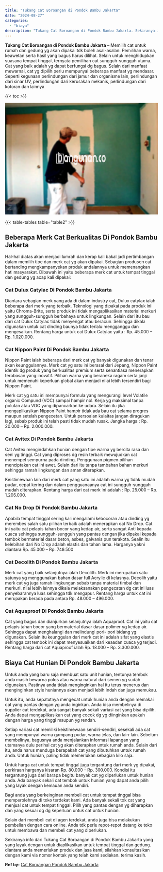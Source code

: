 ```yaml
---
title: "Tukang Cat Boroangan di Pondok Bambu Jakarta"
date: "2024-08-27"
categories: 
  - "biaya"
description: "Tukang Cat Boroangan di Pondok Bambu Jakarta. Sekiranya info dari Tukang Cat Boroangan di Pondok Bambu Jakarta yang yang layak dengan untuk diaplikasikan unt..."
---
```


**Tukang Cat Boroangan di Pondok Bambu Jakarta** – Memilih cat untuk rumah dan gedung yg akan dipakai tdk boleh asal-asalan. Pemilihan warna, keawetan serta hasil yang bagus harus dilihat. Selain untuk menghidupkan suasana tempat tinggal, ternyata pemilihan cat sungguh-sungguh utama. Cat yang baik adalah yg dapat berfungsi dg bagus. Selain dari manfaat mewarnai, cat yg dipilih perlu mempunyai beberapa manfaat yg mendasar. Seperti kegunaan perlindungan dari jamur dan organisme lain, perlindungan dari sinar UV, perlindungan dari kerusakan mekanis, perlindungan dari kotoran dan lainnya.

{{< toc >}}

![Tukang Cat Boroangan di Pondok Bambu Jakarta](/images/jasa-cat-murah22.png)

{{< table-tables table="table2" >}}

## Beberapa Merk Cat Berkualitas Di Pondok Bambu Jakarta

Hal-hal diatas akan menjadi lumrah dan kerap kali bakal jadi pertimbangan dalam memilih tipe dan merk cat yg akan dipakai. Sebagian produsen cat bertanding mengkampanyekan produk andalannya untuk memenangkan hati masyarakat. Dibawah ini yaitu beberapa merk cat untuk tempat tinggal dan gedung yg acap kali dipakai:

### Cat Dulux Catylac Di Pondok Bambu Jakarta

Diantara sebagian merk yang ada di dalam industry cat, Dulux catylax ialah beberapa dari merk yang terbaik. Teknologi yang dipakai pada produk ini yaitu Chroma-Brite, serta produk ini tidak mengaplikasikan material merkuri yang sungguh-sungguh berbahaya untuk lingkungan. Selain dari itu bau dari cat Dulux Catylac tidak menyengat atau beracun. Sehingga dikala digunakan untuk cat dinding baunya tidak terlalu mengganggu dan mengesalkan. Rentang harga untuk cat Dulux Catylac yaitu : Rp. 45.000 – Rp. 1.020.000.

### Cat Nippon Paint Di Pondok Bambu Jakarta

Nippon Paint ialah beberapa dari merk cat yg banyak digunakan dan tenar akan keunggulannya. Merk cat yg satu ini berasal dari Jepang, Nippon Paint identik dg produk yang berkualitas premium serta senantiasa menerapkan terobosan yang inovatif. Pilihan warna yang beraneka ragam serta janji untuk memenuhi keperluan global akan menjadi nilai lebih tersendiri bagi Nippon Paint.

Merk cat yg satu ini mempunyai formula yang mengurangi level Volatile organic Compund (VOC) sampai hampir nol. Kerja yg maksimal tanpa polutan atau VOC yang dipancarkan ke udara. Selain itu jika mengaplikasikan Nippon Paint hampir tidak ada bau cat selama progres maupun setelah pengecetan. Untuk persoalan kulaitas jangan diragukan lagi, sebab produk ini telah pasti tidak mudah rusak. Jangka harga : Rp. 20.000 – Rp. 2.000.000.

### Cat Avitex Di Pondok Bambu Jakarta

Cat Avitex mengindahkan hunian dengan tipe warna yg bercita rasa dan seni yg tinggi. Cat yang diproses dg resin terbaik mewujudkan cat menempel sempurna pada dinding. Penggunaan pigmen pilihan menciptakan cat ini awet. Selain dari itu tanpa tambahan bahan merkuri sehingga ramah lingkungan dan aman diterapkan.

Keistimewaan lain dari merk cat yang satu ini adalah warna yg tidak mudah pudar, cepat kering dan dalam pengguanaanya cat ini sungguh-sungguh mudah diterapkan. Rentang harga dari cat merk ini adalah : Rp. 25.000 – Rp. 1.206.000.

### Cat No Drop Di Pondok Bambu Jakarta

Apabila tempat tinggal sering kali mengalami kebocoran atau dinding yg merembes salah satu pilihan terbaik adalah menerapkan cat No Drop. Cat ini yaitu cat pelapis tahan bocor yang kedap air, serta sangat Anti kepada cuaca sehingga sungguh-sungguh yang pantas dengan jika dipakai kepada tembok bermaterial dasar beton, asbes, galvanis pun terakota. Sealin itu kelebihan dari No Drop adalah elastis dan tahan lama. Harganya yakni diantara Rp. 45.000 – Rp. 749.500

### Cat Decolith Di Pondok Bambu Jakarta

Merk cat yang baik selanjutnya ialah Decolith. Merk ini merupakan satu satunya yg menggunakan bahan dasar full Acrylic di kelasnya. Decolih yaitu merk cat yg juga ramah lingkungan sebab tanpa material timbal dan merkuri. nilai lebih lainnya dikala melaksanakan pengecatan dg cat ini luas penyebarannya luas sehingga tdk mengapur. Rentang harga untuk cat ini merupakan berada pada antara Rp. 48.000 – 496.000.

### Cat Aquaproof Di Pondok Bambu Jakarta

Cat yang bagus dan dianjurkan selanjutnya ialah Aquaproof. Cat ini yaitu cat pelapis tahan bocor yang bermaterial dasar dasar polimer yg kedap air. Sehingga dapat menghalangi dan melindungi pori- pori bidang yg digunakan. Selain itu keunggulan dari merk cat ini adalah sifat yang elastis sehingga cat tembok ini dapat menyesuaikan dari keaadan cuaca yg terjadi. Rentang harga dari cat Aquaproof ialah Rp. 18.000 – Rp. 3.300.000.

## Biaya Cat Hunian Di Pondok Bambu Jakarta

Untuk anda yang baru saja membuat satu unit hunian, tentunya tembok anda masih bewarna polos atau warna natural dari semen yg sudah digunakan. Pastinya anda tidak menginginkan hal itu terus menerus dan menginginkan style huniannya akan menjadi lebih indah dan juga memukau.

Untuk itu, anda sepatutnya mengecat untuk hunian anda dengan memakai cat yang pantas dengan yg anda inginkan. Anda bisa membelinya di supplier cat terdekat, ada sangat banyak sekali variasi cat yang bisa dipilih. Anda dapat mengaplikasikan cat yang cocok dg yg diinginkan apakah dengan harga yang tinggi maupun yg rendah.

Setiap variasi cat memiliki keistimewaan sendiri-sendiri, sesekali ada cat yang mempunyai warna gampang pudar, warna jelas, dan lain-lain. Sebelum membelinya, bagusnya anda menjalankan informasi lapangan yang utamanya dulu perihal cat yg akan diterapkan untuk rumah anda. Selain dari itu, anda harus menduga berapakah cat yang dibutuhkan untuk rumah anda. Untuk hunian, paling tidak memerlukan sebagian kilo saja.

Untuk harga cat untuk tempat tinggal juga tergantung dari merk yg dipakai, perkiraan harganya kisaran Rp. 80.000 – Rp. 300.000. Kondisi itu tergantung juga dari barapa begitu banyak cat yg diperlukan untuk hunian anda. Ada banyak sekali cat tembok untuk hunian yang dapat anda pilih yang layak dengan kemauan anda sendiri.

Bagi anda yang berkeinginan membeli cat untuk tempat tinggal bisa memperolehnya di toko terdekat kami. Ada banyak sekali tok cat yang menjual cat untuk tempat tinggal. Pilih yang pantas dengan yg diharapkan dan yang sesuai dg dg keperluan untuk cat untuk hunian.

Selain dari membeli cat di agen terdekat, anda juga bisa melakukan pembelian dengan cara online. Anda tdk perlu repot-repot datang ke toko untuk membawa dan membeli cat yang diperlukan.

Sekiranya info dari Tukang Cat Boroangan di Pondok Bambu Jakarta yang yang layak dengan untuk diaplikasikan untuk tempat tinggal dan gedung. diantara anda memerlukan produk dan jasa kami, silahkan konsultasikan dengan kami via nomor kontak yang telah kami sediakan. terima kasih.

**Ref by:** [Cat Boroangan Pondok Bambu Jakarta](https://id.wikipedia.org/wiki/Cat)
